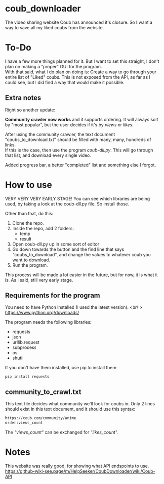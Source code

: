 # coub_downloader
The video sharing website Coub has announced it's closure. So I want a way to save all my liked coubs from the website.

# To-Do
I have a few more things planned for it. But I want to set this straight, I don't plan on making a "proper" GUI for the program.<br/>
With that said, what I do plan on doing is: Create a way to go through your entire list of "Liked" coubs. This is not exposed from the API, as far as I could see, but I did find a way that would make it possible.

## Extra notes
Right so another update: 

**Community crawler now works** and it supports ordering. It will always sort by "most popular", but the user decides if it's by *views* or *likes*. 

After using the community crawler, the text document "coubs_to_download.txt" should be filled with many, many, hundreds of links.<br/>
If this is the case, then use the program *coub-dll.py*. This will go through that list, and download every single video.

Added progress bar, a better "completed" list and something else I forgot.

# How to use
VERY VERY VERY EARLY STAGE!
You can see which libraries are being used, by taking a look at the coub-dll.py file.
So install those.

Other than that, do this:
1) Clone the repo.
2) Inside the repo, add 2 folders:
	* temp
	* result
3) Open coub-dll.py up in some sort of editor
4) Go down towards the button and the find line that says "coubs_to_download", and change the values to whatever coub you want to download.
5) Run the program.

This process will be made a lot easier in the future, but for now, it is what it is. As I said, still very early stage.

## Requirements for the program

You need to have Python installed (I used the latest version). <br/ >
https://www.python.org/downloads/

The program needs the following libraries:
* requests
* json
* urllib.request
* subprocess
* os
* shutil

If you don't have them installed, use pip to install them:

```
pip install requests
```

## community_to_crawl.txt
This text file decides what community we'll look for coubs in. Only 2 lines should exist in this text document, and it should use this syntax:

```txt
https://coub.com/community/anime
order:views_count
```

The *"views_count"* can be exchanged for *"likes_count"*.

# Notes
This website was really good, for showing what API endspoints to use.
https://github-wiki-see.page/m/HelpSeeker/CoubDownloader/wiki/Coub-API

